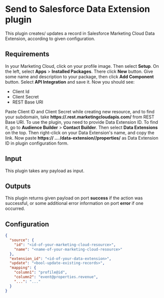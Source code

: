 # Send to Salesforce Data Extension plugin

This plugin creates/ updates a record in Salesforce Marketing Cloud Data Extension,
according to given configuration.

## Requirements
In your Marketing Cloud, click on your profile image. Then select **Setup**.
On the left, select **Apps** > **Installed Packages**. There click **New** button.
Give some name and description to your package, then click **Add Component**
button. Select **API Integration** and save it. Now you should see:

- Client Id
- Client Secret
- REST Base URI

Paste Client ID and Client Secret while creating new resource, and to find your
subdomain, take **https://<THIS-PART>.rest.marketingcloudapis.com/** from 
REST Base URI.
To use the plugin, you need to provide Data Extension ID. To find it, go to
**Audience Builder** > **Contact Builder**. Then select **Data Extensions** on the
top. Then right-click on your Data Extension's name, and copy the link. Now paste
**https:// ... /data-extension/<THIS-PART>/properties/** as Data Extension ID in
plugin configuration form.

## Input
This plugin takes any payload as input.

## Outputs
This plugin returns given payload on port **success** if the action was successful,
or some additional error information on port **error** if one occurred.

## Configuration
```json
{
  "source": {
    "id": "<id-of-your-marketing-cloud-resource>",
    "name": "<name-of-your-marketing-cloud-resource>"
  },
  "extension_id": "<id-of-your-data-extension>",
  "update": "<bool-update-existing-records>",
  "mapping": {
    "column1": "profile@id",
    "column2": "event@properties.revenue",
    "...": "..."
  }
}
```


